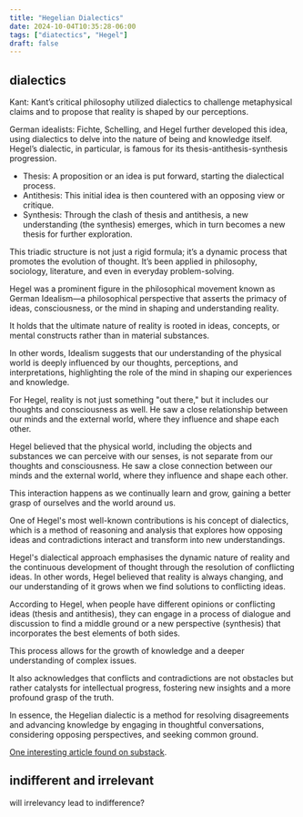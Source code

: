 ```yaml
---
title: "Hegelian Dialectics"
date: 2024-10-04T10:35:28-06:00
tags: ["diatectics", "Hegel"]
draft: false
---
```


## dialectics

Kant: Kant’s critical philosophy utilized dialectics to challenge metaphysical claims and to propose that reality is shaped by our perceptions.

German idealists: Fichte, Schelling, and Hegel further developed this idea, using dialectics to delve into the nature of being and knowledge itself. Hegel’s dialectic, in particular, is famous for its thesis-antithesis-synthesis progression.

* Thesis: A proposition or an idea is put forward, starting the dialectical process.
* Antithesis: This initial idea is then countered with an opposing view or critique.
* Synthesis: Through the clash of thesis and antithesis, a new understanding (the synthesis) emerges, which in turn becomes a new thesis for further exploration.

This triadic structure is not just a rigid formula; it’s a dynamic process that promotes the evolution of thought. It’s been applied in philosophy, sociology, literature, and even in everyday problem-solving.

Hegel was a prominent figure in the philosophical movement known as German Idealism—a philosophical perspective that asserts the primacy of ideas, consciousness, or the mind in shaping and understanding reality.

It holds that the ultimate nature of reality is rooted in ideas, concepts, or mental constructs rather than in material substances.

In other words, Idealism suggests that our understanding of the physical world is deeply influenced by our thoughts, perceptions, and interpretations, highlighting the role of the mind in shaping our experiences and knowledge.

For Hegel, reality is not just something "out there," but it includes our thoughts and consciousness as well. He saw a close relationship between our minds and the external world, where they influence and shape each other.

Hegel believed that the physical world, including the objects and substances we can perceive with our senses, is not separate from our thoughts and consciousness. He saw a close connection between our minds and the external world, where they influence and shape each other.

This interaction happens as we continually learn and grow, gaining a better grasp of ourselves and the world around us.

One of Hegel's most well-known contributions is his concept of dialectics, which is a method of reasoning and analysis that explores how opposing ideas and contradictions interact and transform into new understandings.

Hegel's dialectical approach emphasises the dynamic nature of reality and the continuous development of thought through the resolution of conflicting ideas. In other words, Hegel believed that reality is always changing, and our understanding of it grows when we find solutions to conflicting ideas.

According to Hegel, when people have different opinions or conflicting ideas (thesis and antithesis), they can engage in a process of dialogue and discussion to find a middle ground or a new perspective (synthesis) that incorporates the best elements of both sides.

This process allows for the growth of knowledge and a deeper understanding of complex issues.

It also acknowledges that conflicts and contradictions are not obstacles but rather catalysts for intellectual progress, fostering new insights and a more profound grasp of the truth.

In essence, the Hegelian dialectic is a method for resolving disagreements and advancing knowledge by engaging in thoughtful conversations, considering opposing perspectives, and seeking common ground.

[One interesting article found on substack](https://www.themodernenquirer.com/p/understanding-the-hegelian-dialectic).

## indifferent and irrelevant

will irrelevancy lead to indifference?

